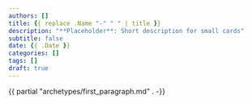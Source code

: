 ```yaml
---
authors: []
title: {{ replace .Name "-" " " | title }}
description: "**Placeholder**: Short description for small cards"
subtitle: false
date: {{ .Date }}
categories: []
tags: []
draft: true
---
```


{{ partial "archetypes/first_paragraph.md" . -}} <!--more-->
